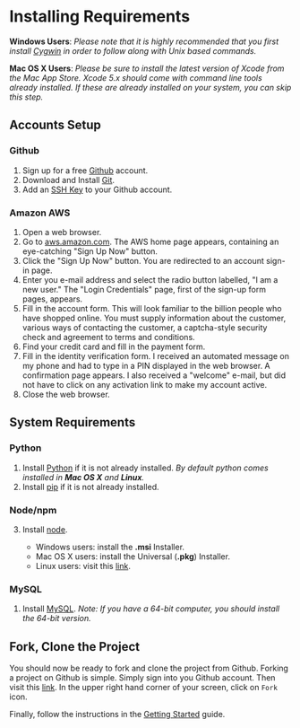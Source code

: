 # Installing Requirements
**Windows Users**:  *Please note that it is highly recommended that you first install
[Cygwin](https://www.cygwin.com/install.html) in order to follow along with Unix based commands.*

**Mac OS X Users**: *Please be sure to install the latest version of Xcode from the Mac App Store. Xcode 5.x should come
with command line tools already installed. If these are already installed on your system, you can skip this step.*

## Accounts Setup
### Github
1. Sign up for a free [Github](https://help.github.com/articles/signing-up-for-a-new-github-account) account.
2. Download and Install [Git](https://help.github.com/articles/set-up-git).
3. Add an [SSH Key](https://help.github.com/articles/generating-ssh-keys) to your Github account.

### Amazon AWS
1.  Open a web browser.
2.  Go to [aws.amazon.com](http://aws.amazon.com/). The AWS home page appears, containing an eye-catching
"Sign Up Now" button.
3.  Click the "Sign Up Now" button. You are redirected to an account sign-in page.
4.  Enter you e-mail address and select the radio button labelled, "I am a new user."
The "Login Credentials" page, first of the sign-up form pages, appears.
5.  Fill in the account form. This will look familiar to the billion people who have shopped online.
You must supply information about the customer, various ways of contacting the customer, a captcha-style security
check and agreement to terms and conditions.
6.  Find your credit card and fill in the payment form.
7.  Fill in the identity verification form. I received an automated message on my phone and had to type in a PIN
displayed in the web browser. A confirmation page appears. I also received a "welcome" e-mail, but did not have to
click on any activation link to make my account active.
8.  Close the web browser.

## System Requirements
### Python
1. Install [Python](https://www.python.org/downloads/) if it is not already installed. *By default python comes
installed in **Mac OS X** and **Linux**.*
2. Install [pip](http://pip.readthedocs.org/en/latest/installing.html) if it is not already installed.

### Node/npm
3. Install [node](http://nodejs.org/download/).

    * Windows users: install the **.msi** Installer.
    * Mac OS X users: install the Universal (**.pkg**) Installer.
    * Linux users: visit this [link](https://github.com/joyent/node/wiki/Installing-Node.js-via-package-manager).

### MySQL
1. Install [MySQL](http://dev.mysql.com/downloads/mysql/).
*Note: If you have a 64-bit computer, you should install the 64-bit version.*

## Fork, Clone the Project
You should now be ready to fork and clone the project from Github. Forking a project on Github is simple. Simply sign into
you Github account. Then visit this [link](https://github.com/stormpython/insightfl). In the upper right hand corner of
your screen, click on `Fork` icon.

Finally, follow the instructions in the [Getting Started](https://github.com/stormpython/insightfl#getting-started) guide.
